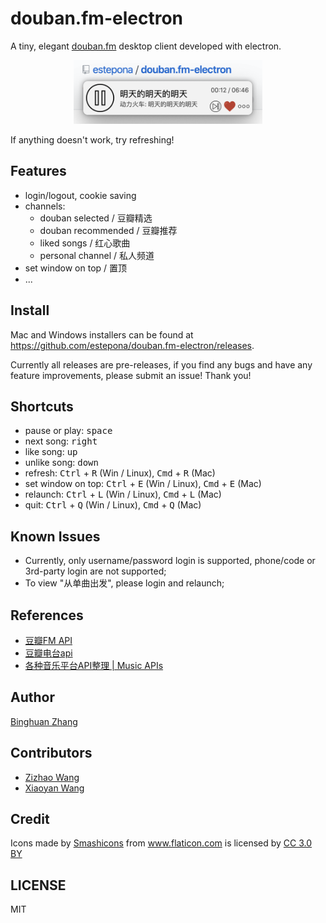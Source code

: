 # douban.fm-electron
A tiny, elegant [douban.fm](https://douban.fm/) desktop client developed with electron.

<center>
  <img src="./src/asset/img/example.png" width=60% height=60%></img>
</center>

If anything doesn't work, try refreshing!

## Features
- login/logout, cookie saving
- channels:
    - douban selected / 豆瓣精选
    - douban recommended / 豆瓣推荐
    - liked songs / 红心歌曲
    - personal channel / 私人频道
- set window on top / 置顶
- ...

## Install

Mac and Windows installers can be found at https://github.com/estepona/douban.fm-electron/releases.

Currently all releases are pre-releases, if you find any bugs and have any feature improvements, please submit an issue! Thank you!

## Shortcuts
- pause or play: <kbd>space</kbd>
- next song: <kbd>right</kbd>
- like song: <kbd>up</kbd>
- unlike song: <kbd>down</kbd>
- refresh: <kbd>Ctrl</kbd> + <kbd>R</kbd> (Win / Linux), <kbd>Cmd</kbd> + <kbd>R</kbd> (Mac)
- set window on top: <kbd>Ctrl</kbd> + <kbd>E</kbd> (Win / Linux), <kbd>Cmd</kbd> + <kbd>E</kbd> (Mac)
- relaunch: <kbd>Ctrl</kbd> + <kbd>L</kbd> (Win / Linux), <kbd>Cmd</kbd> + <kbd>L</kbd> (Mac)
- quit: <kbd>Ctrl</kbd> + <kbd>Q</kbd> (Win / Linux), <kbd>Cmd</kbd> + <kbd>Q</kbd> (Mac)

## Known Issues
- Currently, only username/password login is supported, phone/code or 3rd-party login are not supported;
- To view "从单曲出发", please login and relaunch;

## References
- [豆瓣FM API](https://github.com/zonyitoo/doubanfm-qt/wiki/%E8%B1%86%E7%93%A3FM-API)
- [豆瓣电台api](https://blog.csdn.net/hello2me/article/details/42078317)
- [各种音乐平台API整理 | Music APIs](https://www.fangr.cc/2018/01/22/music-apis-md.html#%E8%B1%86%E7%93%A3FM)

## Author
[Binghuan Zhang](https://github.com/estepona)

## Contributors
- [Zizhao Wang](https://github.com/MikuZZZ)
- [Xiaoyan Wang](https://github.com/miniwangdali)

## Credit
<div>Icons made by <a href="https://www.flaticon.com/authors/smashicons" title="Smashicons">Smashicons</a> from <a href="https://www.flaticon.com/" title="Flaticon">www.flaticon.com</a> is licensed by <a href="http://creativecommons.org/licenses/by/3.0/" title="Creative Commons BY 3.0" target="_blank">CC 3.0 BY</a></div>

## LICENSE
MIT